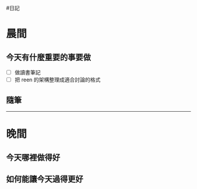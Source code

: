 #日記 
# 晨間

## 今天有什麼重要的事要做
- [ ] 做讀書筆記
- [ ] 把 reen 的架構整理成適合討論的格式

## 隨筆

---

# 晚間

## 今天哪裡做得好

## 如何能讓今天過得更好